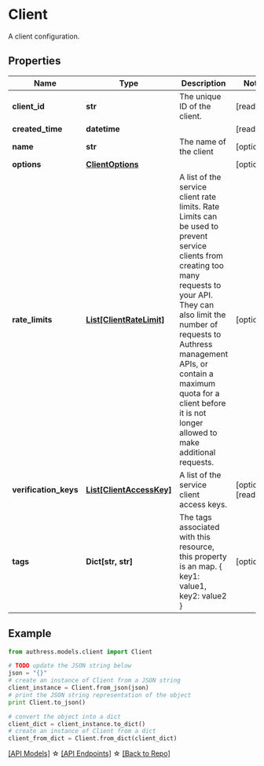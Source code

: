 # Client

A client configuration.

## Properties
Name | Type | Description | Notes
------------ | ------------- | ------------- | -------------
**client_id** | **str** | The unique ID of the client. | [readonly] 
**created_time** | **datetime** |  | [readonly] 
**name** | **str** | The name of the client | [optional] 
**options** | [**ClientOptions**](ClientOptions.md) |  | [optional] 
**rate_limits** | [**List[ClientRateLimit]**](ClientRateLimit.md) | A list of the service client rate limits. Rate Limits can be used to prevent service clients from creating too many requests to your API. They can also limit the number of requests to Authress management APIs, or contain a maximum quota for a client before it is not longer allowed to make additional requests. | [optional] 
**verification_keys** | [**List[ClientAccessKey]**](ClientAccessKey.md) | A list of the service client access keys. | [optional] [readonly] 
**tags** | **Dict[str, str]** | The tags associated with this resource, this property is an map. { key1: value1, key2: value2 } | [optional] 

## Example

```python
from authress.models.client import Client

# TODO update the JSON string below
json = "{}"
# create an instance of Client from a JSON string
client_instance = Client.from_json(json)
# print the JSON string representation of the object
print Client.to_json()

# convert the object into a dict
client_dict = client_instance.to_dict()
# create an instance of Client from a dict
client_from_dict = Client.from_dict(client_dict)
```
[[API Models]](./README.md#documentation-for-models) ☆ [[API Endpoints]](./README.md#documentation-for-api-endpoints) ☆ [[Back to Repo]](../README.md)



